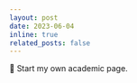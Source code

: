 ```yaml
---
layout: post
date: 2023-06-04
inline: true
related_posts: false
---
```


:star2: Start my own academic page.
